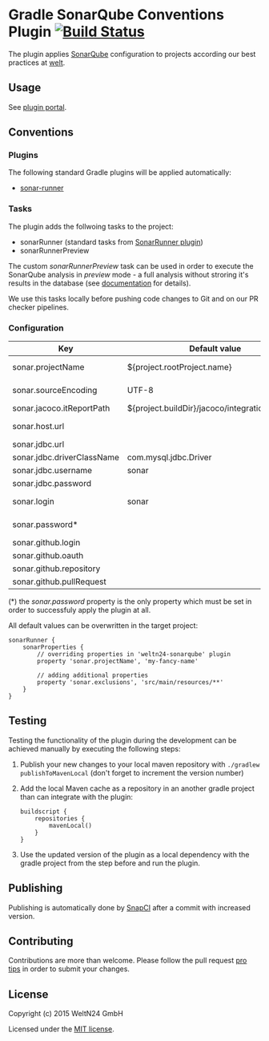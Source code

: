 Gradle SonarQube Conventions Plugin [![Build Status](https://snap-ci.com/WeltN24/gradle-sonarqube-conventions-plugin/branch/master/build_image)](https://snap-ci.com/WeltN24/gradle-sonarqube-conventions-plugin/branch/master)
=======================

The plugin applies [SonarQube](http://www.sonarqube.org/) configuration to projects according our best practices at [welt](https://github.com/WeltN24).

## Usage

See [plugin portal](https://plugins.gradle.org/plugin/de.weltn24.sonarqube).

## Conventions

### Plugins

The following standard Gradle plugins will be applied automatically:

+ [sonar-runner](https://docs.gradle.org/current/userguide/sonar_runner_plugin.html)

### Tasks

The plugin adds the follwoing tasks to the project:

* sonarRunner (standard tasks from [SonarRunner plugin](https://docs.gradle.org/current/userguide/sonar_runner_plugin.html))
* sonarRunnerPreview

The custom *sonarRunnerPreview* task can be used in order to execute the SonarQube analysis in *preview* mode - a full analysis without stroring it's results in the database (see [documentation](http://www.sonarqube.org/analysis-vs-preview-vs-incremental-preview-in-sonarqube/) for details). 

We use this tasks locally before pushing code changes to Git and on our PR checker pipelines.

### Configuration

| Key                       | Default value                                   | Applied for tasks               | Mandatory |
| ------------------------- | ----------------------------------------------- | ------------------------------- | --------- |
|sonar.projectName          | ${project.rootProject.name}                     | sonarRunner, sonarRunnerPreview | true      |
|sonar.sourceEncoding       | UTF-8                                           | sonarRunner, sonarRunnerPreview | true      |
|sonar.jacoco.itReportPath  | ${project.buildDir}/jacoco/integrationTest.exec | sonarRunner                     | true      |
|sonar.host.url             |                                                 | sonarRunner, sonarRunnerPreview | true      |
|sonar.jdbc.url             |                                                 | sonarRunner                     | true      |
|sonar.jdbc.driverClassName | com.mysql.jdbc.Driver                           | sonarRunner                     | true      |
|sonar.jdbc.username        | sonar                                           | sonarRunner                     | true      |
|sonar.jdbc.password        |                                                 | sonarRunner                     | true      |
|sonar.login                | sonar                                           | sonarRunner, sonarRunnerPreview | true      |
|sonar.password\*           |                                                 | sonarRunner, sonarRunnerPreview | true      |
|sonar.github.login         |                                                 | sonarRunner                     | false     |
|sonar.github.oauth         |                                                 | sonarRunner                     | false     |
|sonar.github.repository    |                                                 | sonarRunner                     | false     |
|sonar.github.pullRequest   |                                                 | sonarRunner                     | false     |

(\*) the *sonar.password* property is the only property which must be set in order to successfuly apply the plugin at all.

All default values can be overwritten in the target project:

```
sonarRunner {
    sonarProperties {
        // overriding properties in 'weltn24-sonarqube' plugin
        property 'sonar.projectName', 'my-fancy-name'
        
        // adding additional properties
        property 'sonar.exclusions', 'src/main/resources/**'
    }
}
```

## Testing

Testing the functionality of the plugin during the development can be achieved manually by executing the following steps:

 1. Publish your new changes to your local maven repository with `./gradlew publishToMavenLocal` (don't forget to increment the version number)
 2. Add the local Maven cache as a repository in an another gradle project than can integrate with the plugin:
 
    ```
    buildscript {
        repositories {
            mavenLocal()
        }
    }    
    ```

 3. Use the updated version of the plugin as a local dependency with the gradle project from the step before and run the plugin.

## Publishing

Publishing is automatically done by [SnapCI](https://snap-ci.com/WeltN24/gradle-sonarqube-plugin/branch/master) after a commit with increased version.

## Contributing

Contributions are more than welcome. Please follow the pull request [pro tips](https://guides.github.com/activities/contributing-to-open-source/#contributing) in order to submit your changes.

## License 

Copyright (c) 2015 WeltN24 GmbH

Licensed under the [MIT license](https://tldrlegal.com/license/mit-license).
